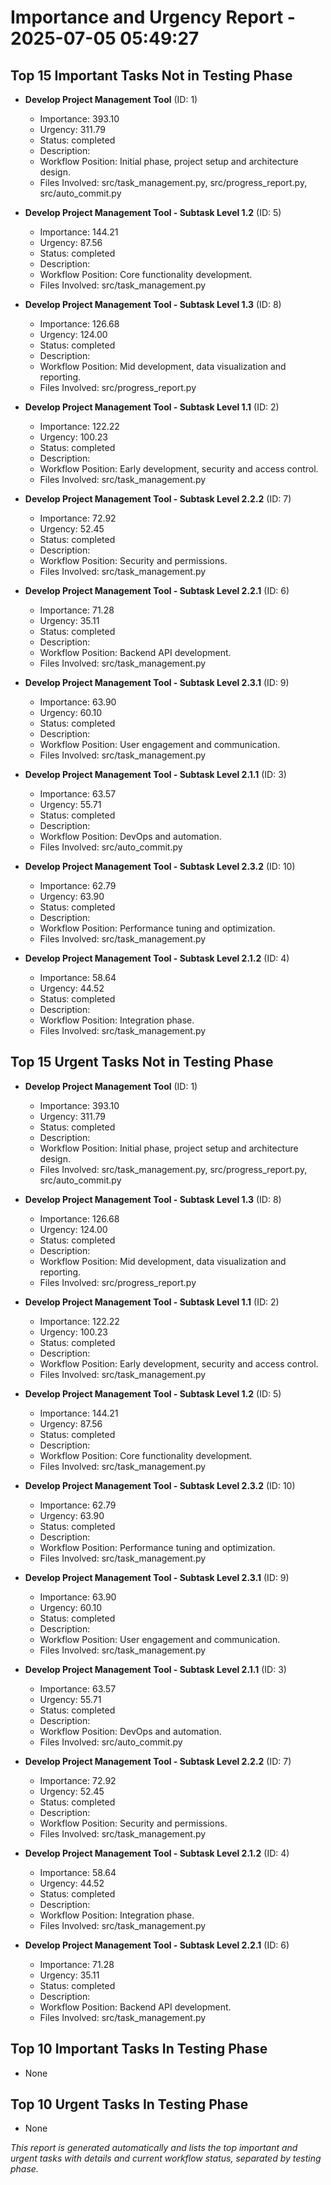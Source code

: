 # Importance and Urgency Report - 2025-07-05 05:49:27

## Top 15 Important Tasks Not in Testing Phase
- **Develop Project Management Tool** (ID: 1)
  - Importance: 393.10
  - Urgency: 311.79
  - Status: completed
  - Description: 
  - Workflow Position: Initial phase, project setup and architecture design.
  - Files Involved: src/task_management.py, src/progress_report.py, src/auto_commit.py

- **Develop Project Management Tool - Subtask Level 1.2** (ID: 5)
  - Importance: 144.21
  - Urgency: 87.56
  - Status: completed
  - Description: 
  - Workflow Position: Core functionality development.
  - Files Involved: src/task_management.py

- **Develop Project Management Tool - Subtask Level 1.3** (ID: 8)
  - Importance: 126.68
  - Urgency: 124.00
  - Status: completed
  - Description: 
  - Workflow Position: Mid development, data visualization and reporting.
  - Files Involved: src/progress_report.py

- **Develop Project Management Tool - Subtask Level 1.1** (ID: 2)
  - Importance: 122.22
  - Urgency: 100.23
  - Status: completed
  - Description: 
  - Workflow Position: Early development, security and access control.
  - Files Involved: src/task_management.py

- **Develop Project Management Tool - Subtask Level 2.2.2** (ID: 7)
  - Importance: 72.92
  - Urgency: 52.45
  - Status: completed
  - Description: 
  - Workflow Position: Security and permissions.
  - Files Involved: src/task_management.py

- **Develop Project Management Tool - Subtask Level 2.2.1** (ID: 6)
  - Importance: 71.28
  - Urgency: 35.11
  - Status: completed
  - Description: 
  - Workflow Position: Backend API development.
  - Files Involved: src/task_management.py

- **Develop Project Management Tool - Subtask Level 2.3.1** (ID: 9)
  - Importance: 63.90
  - Urgency: 60.10
  - Status: completed
  - Description: 
  - Workflow Position: User engagement and communication.
  - Files Involved: src/task_management.py

- **Develop Project Management Tool - Subtask Level 2.1.1** (ID: 3)
  - Importance: 63.57
  - Urgency: 55.71
  - Status: completed
  - Description: 
  - Workflow Position: DevOps and automation.
  - Files Involved: src/auto_commit.py

- **Develop Project Management Tool - Subtask Level 2.3.2** (ID: 10)
  - Importance: 62.79
  - Urgency: 63.90
  - Status: completed
  - Description: 
  - Workflow Position: Performance tuning and optimization.
  - Files Involved: src/task_management.py

- **Develop Project Management Tool - Subtask Level 2.1.2** (ID: 4)
  - Importance: 58.64
  - Urgency: 44.52
  - Status: completed
  - Description: 
  - Workflow Position: Integration phase.
  - Files Involved: src/task_management.py


## Top 15 Urgent Tasks Not in Testing Phase
- **Develop Project Management Tool** (ID: 1)
  - Importance: 393.10
  - Urgency: 311.79
  - Status: completed
  - Description: 
  - Workflow Position: Initial phase, project setup and architecture design.
  - Files Involved: src/task_management.py, src/progress_report.py, src/auto_commit.py

- **Develop Project Management Tool - Subtask Level 1.3** (ID: 8)
  - Importance: 126.68
  - Urgency: 124.00
  - Status: completed
  - Description: 
  - Workflow Position: Mid development, data visualization and reporting.
  - Files Involved: src/progress_report.py

- **Develop Project Management Tool - Subtask Level 1.1** (ID: 2)
  - Importance: 122.22
  - Urgency: 100.23
  - Status: completed
  - Description: 
  - Workflow Position: Early development, security and access control.
  - Files Involved: src/task_management.py

- **Develop Project Management Tool - Subtask Level 1.2** (ID: 5)
  - Importance: 144.21
  - Urgency: 87.56
  - Status: completed
  - Description: 
  - Workflow Position: Core functionality development.
  - Files Involved: src/task_management.py

- **Develop Project Management Tool - Subtask Level 2.3.2** (ID: 10)
  - Importance: 62.79
  - Urgency: 63.90
  - Status: completed
  - Description: 
  - Workflow Position: Performance tuning and optimization.
  - Files Involved: src/task_management.py

- **Develop Project Management Tool - Subtask Level 2.3.1** (ID: 9)
  - Importance: 63.90
  - Urgency: 60.10
  - Status: completed
  - Description: 
  - Workflow Position: User engagement and communication.
  - Files Involved: src/task_management.py

- **Develop Project Management Tool - Subtask Level 2.1.1** (ID: 3)
  - Importance: 63.57
  - Urgency: 55.71
  - Status: completed
  - Description: 
  - Workflow Position: DevOps and automation.
  - Files Involved: src/auto_commit.py

- **Develop Project Management Tool - Subtask Level 2.2.2** (ID: 7)
  - Importance: 72.92
  - Urgency: 52.45
  - Status: completed
  - Description: 
  - Workflow Position: Security and permissions.
  - Files Involved: src/task_management.py

- **Develop Project Management Tool - Subtask Level 2.1.2** (ID: 4)
  - Importance: 58.64
  - Urgency: 44.52
  - Status: completed
  - Description: 
  - Workflow Position: Integration phase.
  - Files Involved: src/task_management.py

- **Develop Project Management Tool - Subtask Level 2.2.1** (ID: 6)
  - Importance: 71.28
  - Urgency: 35.11
  - Status: completed
  - Description: 
  - Workflow Position: Backend API development.
  - Files Involved: src/task_management.py


## Top 10 Important Tasks In Testing Phase
- None

## Top 10 Urgent Tasks In Testing Phase
- None

*This report is generated automatically and lists the top important and urgent tasks with details and current workflow status, separated by testing phase.*
